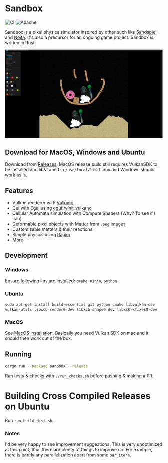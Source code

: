 # Sandbox

![CI](https://github.com/hakolao/sandbox/workflows/CI/badge.svg)
![Apache](https://img.shields.io/badge/license-Apache-blue.svg)

Sandbox is a pixel physics simulator inspired by other such like [Sandspiel](https://github.com/MaxBittker/sandspiel) and [Noita](https://noitagame.com/).
It's also a precursor for an ongoing game project. Sandbox is written in Rust.

![Screenhot](img/sandbox.gif)

## Download for MacOS, Windows and Ubuntu

Download from [Releases](https://github.com/hakolao/sandbox/releases).
MacOS release build still requires VulkanSDK to be installed and libs found in `/usr/local/lib`. Linux and Windows should work as is.

## Features

- Vulkan renderer with [Vulkano](https://github.com/vulkano-rs/vulkano)
- Gui with [Egui](https://github.com/emilk/egui) using [egui_winit_vulkano](https://github.com/hakolao/egui_winit_vulkano)
- Cellular Automata simulation with Compute Shaders (Why? To see if I can)
- Deformable pixel objects with Matter from `.png` images
- Customizable matters & their reactions
- Simple physics using [Rapier](https://rapier.rs/)
- More

## Development

### Windows

Ensure following libs are installed: `cmake`, `ninja`, `python`

### Ubuntu

```
sudo apt-get install build-essential git python cmake libvulkan-dev vulkan-utils libxcb-render0-dev libxcb-shape0-dev libxcb-xfixes0-dev
```

### MacOS

See [MacOS installation](https://github.com/vulkano-rs/vulkano). Basically you need Vulkan SDK on mac and it should then work out of the box.

## Running

```sh
cargo run --package sandbox --release
```

Run tests & checks with `./run_checks.sh` before pushing & making a PR.

# Building Cross Compiled Releases on Ubuntu

Run `run_build_dist.sh`.

### Notes
I'd be very happy to see improvement suggestions. This is very unoptimized at this point, thus there are plenty of things to improve on.
For example, there is barely any parallelization apart from some `par_iter`s.